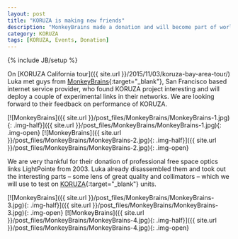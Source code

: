 ```yaml
---
layout: post
title: "KORUZA is making new friends"
description: "MonkeyBrains made a donation and will become part of world wide KORUZA experiment"
category: KORUZA 
tags: [KORUZA, Events, Donation]
---
```

{% include JB/setup %}

On [KORUZA California tour]({{ site.url }}/2015/11/03/koruza-bay-area-tour/) Luka met guys from [MonkeyBrains](https://www.monkeybrains.net/){:target="_blank"}, San Francisco based internet service provider, who found KORUZA project interesting and will deploy a couple of experimental links in their networks. We are looking forward to their feedback on performance of KORUZA.

[![MonkeyBrains]({{ site.url }}/post_files/MonkeyBrains/MonkeyBrains-1.jpg){: .img-half}]({{ site.url }}/post_files/MonkeyBrains/MonkeyBrains-1.jpg){: .img-open}
[![MonkeyBrains]({{ site.url }}/post_files/MonkeyBrains/MonkeyBrains-2.jpg){: .img-half}]({{ site.url }}/post_files/MonkeyBrains/MonkeyBrains-2.jpg){: .img-open}

We are very thankful for their donation of professional free space optics links LightPointe from 2003. Luka already disassembled them and took out the interesting parts – some lens of great quality and collimators – which we will use to test on [KORUZA](http://koruza.net/){:target="_blank"} units. 

[![MonkeyBrains]({{ site.url }}/post_files/MonkeyBrains/MonkeyBrains-3.jpg){: .img-half}]({{ site.url }}/post_files/MonkeyBrains/MonkeyBrains-3.jpg){: .img-open}
[![MonkeyBrains]({{ site.url }}/post_files/MonkeyBrains/MonkeyBrains-4.jpg){: .img-half}]({{ site.url }}/post_files/MonkeyBrains/MonkeyBrains-4.jpg){: .img-open}

